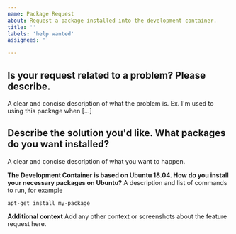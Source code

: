 ```yaml
---
name: Package Request
about: Request a package installed into the development container.
title: ''
labels: 'help wanted'
assignees: ''

---
```


## Is your request related to a problem? Please describe.
A clear and concise description of what the problem is. Ex. I'm used to using this package when [...]

## Describe the solution you'd like. What packages do you want installed?
A clear and concise description of what you want to happen.

**The Development Container is based on Ubuntu 18.04. How do you install your necessary packages on Ubuntu?**
A description and list of commands to run, for example
```
apt-get install my-package
```

**Additional context**
Add any other context or screenshots about the feature request here.
